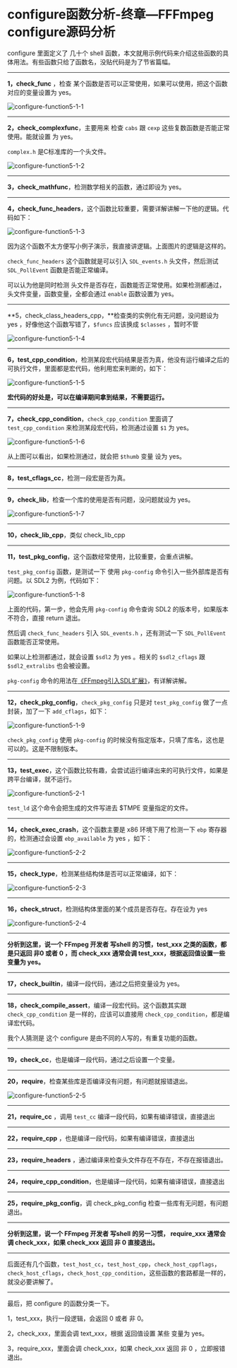 # configure函数分析-终章—FFFmpeg configure源码分析

configure 里面定义了 几十个 shell 函数，本文就用示例代码来介绍这些函数的具体用法。有些函数只给了函数名，没贴代码是为了节省篇幅。

------

**1，check_func** ，检查 某个函数是否可以正常使用，如果可以使用，把这个函数对应的变量设置为 yes。

![configure-function5-1-1](configure-function5\configure-function5-1-1.png)

------

**2，check_complexfunc**，主要用来 检查 `cabs` 跟 `cexp` 这些复数函数是否能正常使用。能就设置 为 yes。

`complex.h` 是C标准库的一个头文件。

![configure-function5-1-2](configure-function5\configure-function5-1-2.png)



------

**3，check_mathfunc**，检测数学相关的函数，通过即设为 yes。

------

**4，check_func_headers**，这个函数比较重要，需要详解讲解一下他的逻辑。代码如下：

![configure-function5-1-3](configure-function5\configure-function5-1-3.png)

因为这个函数不太方便写小例子演示，我直接讲逻辑。上面图片的逻辑是这样的。

`check_func_headers` 这个函数就是可以引入 `SDL_events.h` 头文件，然后测试 `SDL_PollEvent` 函数是否能正常编译。

可以认为他是同时检测 头文件是否存在，函数能否正常使用。如果检测都通过，头文件变量，函数变量，全都会通过 `enable` 函数设置为 yes。

------

**5，check_class_headers_cpp，**检查类的实例化有无问题，没问题设为 yes ，好像他这个函数写错了，`$funcs` 应该换成 `$classes` ，暂时不管

![configure-function5-1-4](configure-function5\configure-function5-1-4.png)

------

**6，test_cpp_condition**，检测某段宏代码结果是否为真，他没有运行编译之后的可执行文件，里面都是宏代码，他利用宏来判断的，如下：

![configure-function5-1-5](configure-function5\configure-function5-1-5.png)

**宏代码的好处是，可以在编译期间拿到结果，不需要运行。**

------

**7，check_cpp_condition**，`check_cpp_condition` 里面调了 `test_cpp_condition` 来检测某段宏代码，检测通过设置 `$1` 为 yes。

![configure-function5-1-6](configure-function5\configure-function5-1-6.png)

从上图可以看出，如果检测通过，就会把 `$thumb` 变量 设为 yes。

------

**8，test_cflags_cc**，检测一段宏是否为真。

------

**9，check_lib**，检查一个库的使用是否有问题，没问题就设为 yes。

![configure-function5-1-7](configure-function5\configure-function5-1-7.png)

------

**10，check_lib_cpp**，类似 check_lib_cpp

------

**11，test_pkg_config**，这个函数经常使用，比较重要，会重点讲解。

`test_pkg_config` 函数，是测试一下 使用 `pkg-config` 命令引入一些外部库是否有问题。以 SDL2 为例，代码如下：

![configure-function5-1-8](configure-function5\configure-function5-1-8.png)

上面的代码，第一步，他会先用 `pkg-config` 命令查询 SDL2 的版本号，如果版本不符合，直接 return 退出。

然后调 `check_func_headers` 引入 `SDL_events.h` ，还有测试一下 `SDL_PollEvent` 函数能否正常使用。

如果以上检测都通过，就会设置 `$sdl2` 为 yes 。相关的 `$sdl2_cflags` 跟 `$sdl2_extralibs` 也会被设置。

`pkg-config` 命令的用法在[《FFmpeg引入SDL扩展》](https://ffmpeg.xianwaizhiyin.net/compile-ffmpeg/sdl.html)，有详解讲解。

------

**12，check_pkg_config**，`check_pkg_config` 只是对 `test_pkg_config` 做了一点封装，加了一下 `add_cflags`，如下：

![configure-function5-1-9](configure-function5\configure-function5-1-9.png)

`check_pkg_config` 使用 `pkg-config` 的时候没有指定版本，只填了库名，这也是可以的。这是不限制版本。

------

**13，test_exec**，这个函数比较有趣，会尝试运行编译出来的可执行文件，如果是跨平台编译，就不运行。

![configure-function5-2-1](configure-function5\configure-function5-2-1.png)

`test_ld` 这个命令会把生成的文件写进去 $TMPE 变量指定的文件。

------

**14，check_exec_crash**，这个函数主要是 x86 环境下用了检测一下 `ebp` 寄存器的，检测通过会设置 `ebp_available` 为 yes ，如下：



![configure-function5-2-2](configure-function5\configure-function5-2-2.png)

------

**15，check_type**，检测某些结构体是否可以正常编译，如下：

![configure-function5-2-3](configure-function5\configure-function5-2-3.png)

------

**16，check_struct**，检测结构体里面的某个成员是否存在。存在设为 yes

![configure-function5-2-4](configure-function5\configure-function5-2-4.png)

------

**分析到这里，说一个 FFmpeg 开发者 写shell 的习惯，test_xxx 之类的函数，都是只返回 非0 或者 0 ，而 check_xxx 通常会调 test_xxx，根据返回值设置一些变量为 yes。**

------

**17，check_builtin**，编译一段代码，通过之后把变量设为 yes。

------

**18，check_compile_assert**，编译一段宏代码。这个函数其实跟  `check_cpp_condition` 是一样的，应该可以直接用 `check_cpp_condition`，都是编译宏代码。

我个人猜测是 这个 configure 是由不同的人写的，有重复功能的函数。

------

**19，check_cc**，也是编译一段代码，通过之后设置一个变量。

------

**20，require**，检查某些库是否编译没有问题，有问题就报错退出。

![configure-function5-2-5](configure-function5\configure-function5-2-5.png)

------

**21，require_cc** ，调用 `test_cc` 编译一段代码，如果有编译错误，直接退出

------

**22，require_cpp** ，也是编译一段代码，如果有编译错误，直接退出

------

**23，require_headers** ，通过编译来检查头文件存在不存在，不存在报错退出。

------

**24，require_cpp_condition**，也是编译一段代码，如果有编译错误，直接退出

------

**25，require_pkg_config**，调 check_pkg_config 检查一些库有无问题，有问题退出。

------

**分析到这里，说一个 FFmpeg 开发者 写shell 的另一习惯， require_xxx 通常会调 check_xxx，如果 check_xxx 返回 非 0 直接退出。**

------

后面还有几个函数，`test_host_cc`，`test_host_cpp`，`check_host_cppflags`，`check_host_cflags`，`check_host_cpp_condition`，这些函数的套路都是一样的，就没必要讲解了。

------

最后，把 configure 的函数分类一下。

1，test_xxx，执行一段逻辑，会返回 0 或者 非 0。

2，check_xxx，里面会调 text_xxx，根据 返回值设置 某些 变量为 yes。

3，require_xxx，里面会调 check_xxx，如果 check_xxx 返回 非 0 ，立即报错退出。

